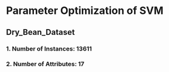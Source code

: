 # Parameter Optimization of SVM

## Dry_Bean_Dataset

### 1. Number of Instances: 13611

### 2. Number of Attributes: 17
